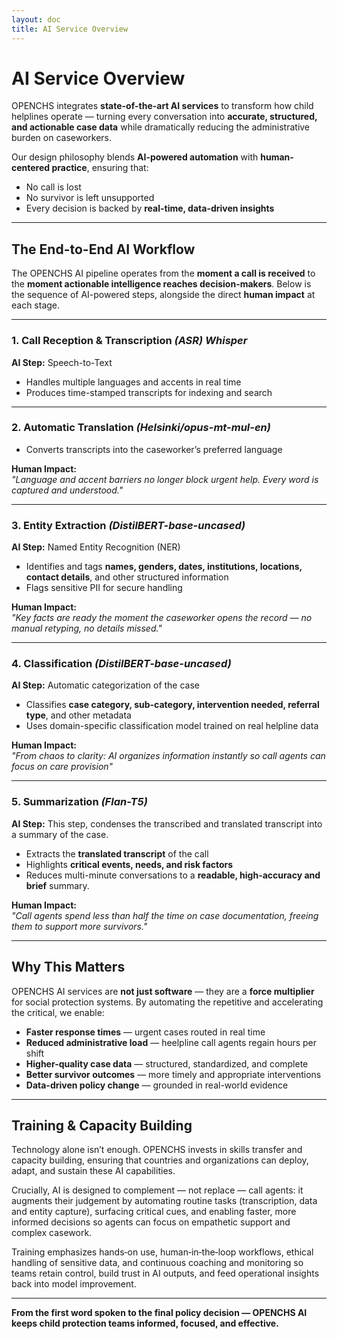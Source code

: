 ```yaml
---
layout: doc
title: AI Service Overview
---
```


# AI Service Overview

OPENCHS integrates **state-of-the-art AI services** to transform how child helplines operate — turning every conversation into **accurate, structured, and actionable case data** while dramatically reducing the administrative burden on caseworkers.

Our design philosophy blends **AI-powered automation** with **human-centered practice**, ensuring that:
- No call is lost  
- No survivor is left unsupported  
- Every decision is backed by **real-time, data-driven insights**

---

## The End-to-End AI Workflow

The OPENCHS AI pipeline operates from the **moment a call is received** to the **moment actionable intelligence reaches decision-makers**. Below is the sequence of AI-powered steps, alongside the direct **human impact** at each stage.

---

### **1. Call Reception & Transcription** *(ASR) Whisper*
**AI Step:** Speech-to-Text   
- Handles multiple languages and accents in real time  
- Produces time-stamped transcripts for indexing and search  

---

### **2. Automatic Translation** *(Helsinki/opus-mt-mul-en)*  
- Converts transcripts into the caseworker’s preferred language  

**Human Impact:**  
*"Language and accent barriers no longer block urgent help. Every word is captured and understood."*

---

### **3. Entity Extraction** *(DistilBERT-base-uncased)*
**AI Step:** Named Entity Recognition (NER)  
- Identifies and tags **names, genders, dates, institutions, locations, contact details**, and other structured information  
- Flags sensitive PII for secure handling  

**Human Impact:**  
*"Key facts are ready the moment the caseworker opens the record — no manual retyping, no details missed."*

---

### **4. Classification** *(DistilBERT-base-uncased)*
**AI Step:** Automatic categorization of the case  
- Classifies **case category, sub-category, intervention needed, referral type**, and other metadata  
- Uses domain-specific classification model trained on real helpline data  

**Human Impact:**  
*"From chaos to clarity: AI organizes information instantly so call agents can focus on care provision"*

---

### **5. Summarization** *(Flan-T5)*
**AI Step:** This step, condenses the transcribed and translated transcript into a summary of the case.
- Extracts the **translated transcript** of the call  
- Highlights **critical events, needs, and risk factors**  
- Reduces multi-minute conversations to a **readable, high-accuracy and brief** summary.

**Human Impact:**  
*"Call agents spend less than half the time on case documentation, freeing them to support more survivors."*

---

## Why This Matters

OPENCHS AI services are **not just software** — they are a **force multiplier** for social protection systems. By automating the repetitive and accelerating the critical, we enable:

- **Faster response times** — urgent cases routed in real time  
- **Reduced administrative load** — heelpline call agents regain hours per shift  
- **Higher-quality case data** — structured, standardized, and complete  
- **Better survivor outcomes** — more timely and appropriate interventions  
- **Data-driven policy change** — grounded in real-world evidence  

---

## Training & Capacity Building

Technology alone isn’t enough. OPENCHS invests in skills transfer and capacity building, ensuring that countries and organizations can deploy, adapt, and sustain these AI capabilities. 

Crucially, AI is designed to complement — not replace — call agents: it augments their judgement by automating routine tasks (transcription, data and entity capture), surfacing critical cues, and enabling faster, more informed decisions so agents can focus on empathetic support and complex casework.

Training emphasizes hands‑on use, human‑in‑the‑loop workflows, ethical handling of sensitive data, and continuous coaching and monitoring so teams retain control, build trust in AI outputs, and feed operational insights back into model improvement.

---

**From the first word spoken to the final policy decision — OPENCHS AI keeps child protection teams informed, focused, and effective.**
